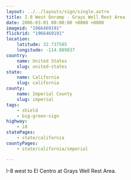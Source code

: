 ```yaml
---
layout: ../../layouts/sign/single.astro
title: I-8 West Onramp - Grays Well Rest Area
date: 2006-03-01 00:00:00 +0000 +0000
imageid: "1966469191"
flickrid: "1966469191"
location:
    latitude: 32.737585
    longitude: -114.889837
country:
    name: United States
    slug: united-states
state:
    name: California
    slug: california
county:
    name: Imperial County
    slug: imperial
tags:
    - shield
    - big-green-sign
highway:
    - i8
statePages:
    - state/california
countyPages:
    - state/california/imperial

---
```

I-8 west to El Centro at Grays Well Rest Area.